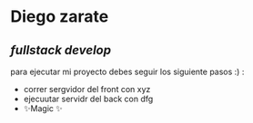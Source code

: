 # Diego zarate
## _fullstack develop_


para ejecutar mi proyecto debes seguir los siguiente pasos :) :

- correr sergvidor del front con xyz
- ejecuutar servidr del back con dfg
- ✨Magic ✨
